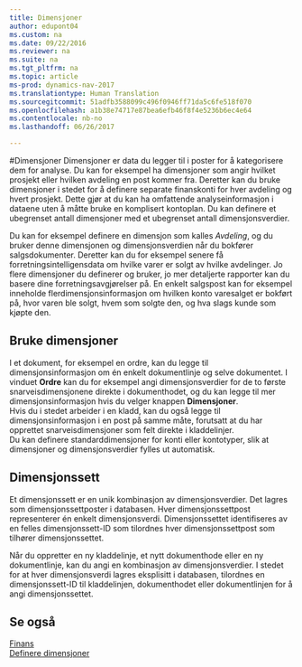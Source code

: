 ```yaml
---
title: Dimensjoner
author: edupont04
ms.custom: na
ms.date: 09/22/2016
ms.reviewer: na
ms.suite: na
ms.tgt_pltfrm: na
ms.topic: article
ms-prod: dynamics-nav-2017
ms.translationtype: Human Translation
ms.sourcegitcommit: 51adfb3588099c496f0946ff71da5c6fe518f070
ms.openlocfilehash: a1b38e74717e87bea6efb46f8f4e5236b6ec4e64
ms.contentlocale: nb-no
ms.lasthandoff: 06/26/2017

---
```


#<a name="dimensions"></a>Dimensjoner
Dimensjoner er data du legger til i poster for å kategorisere dem for analyse. Du kan for eksempel ha dimensjoner som angir hvilket prosjekt eller hvilken avdeling en post kommer fra.
Deretter kan du bruke dimensjoner i stedet for å definere separate finanskonti for hver avdeling og hvert prosjekt. Dette gjør at du kan ha omfattende analyseinformasjon i dataene uten å måtte bruke en komplisert kontoplan.
Du kan definere et ubegrenset antall dimensjoner med et ubegrenset antall dimensjonsverdier.  

Du kan for eksempel definere en dimensjon som kalles *Avdeling*, og du bruker denne dimensjonen og dimensjonsverdien når du bokfører salgsdokumenter. Deretter kan du for eksempel senere få forretningsintelligensdata om hvilke varer er solgt av hvilke avdelinger.
Jo flere dimensjoner du definerer og bruker, jo mer detaljerte rapporter kan du basere dine forretningsavgjørelser på. En enkelt salgspost kan for eksempel inneholde flerdimensjonsinformasjon om hvilken konto varesalget er bokført på, hvor varen ble solgt, hvem som solgte den, og hva slags kunde som kjøpte den.  

## <a name="using-dimensions"></a>Bruke dimensjoner
I et dokument, for eksempel en ordre, kan du legge til dimensjonsinformasjon om én enkelt dokumentlinje og selve dokumentet. I vinduet **Ordre** kan du for eksempel angi dimensjonsverdier for de to første snarveisdimensjonene direkte i dokumenthodet, og du kan legge til mer dimensjonsinformasjon hvis du velger knappen **Dimensjoner**.  
Hvis du i stedet arbeider i en kladd, kan du også legge til dimensjonsinformasjon i en post på samme måte, forutsatt at du har opprettet snarveisdimensjoner som felt direkte i kladdelinjer.  
Du kan definere standarddimensjoner for konti eller kontotyper, slik at dimensjoner og dimensjonsverdier fylles ut automatisk.  

## <a name="dimension-sets"></a>Dimensjonssett
Et dimensjonssett er en unik kombinasjon av dimensjonsverdier. Det lagres som dimensjonssettposter i databasen. Hver dimensjonssettpost representerer én enkelt dimensjonsverdi. Dimensjonssettet identifiseres av en felles dimensjonssett-ID som tilordnes hver dimensjonssettpost som tilhører dimensjonssettet.  

Når du oppretter en ny kladdelinje, et nytt dokumenthode eller en ny dokumentlinje, kan du angi en kombinasjon av dimensjonsverdier. I stedet for at hver dimensjonsverdi lagres eksplisitt i databasen, tilordnes en dimensjonssett-ID til kladdelinjen, dokumenthodet eller dokumentlinjen for å angi dimensjonssettet.  

## <a name="see-also"></a>Se også
[Finans](finance-setup.md)  
[Definere dimensjoner](finance-setup-setup-dimensions.md)  

